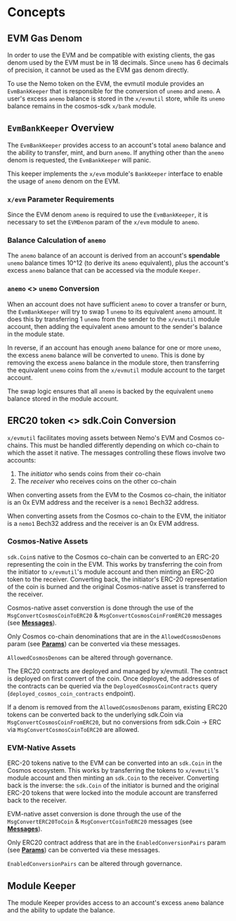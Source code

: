 <!--
order: 1
-->

# Concepts

## EVM Gas Denom

In order to use the EVM and be compatible with existing clients, the gas denom used by the EVM must be in 18 decimals. Since `unemo` has 6 decimals of precision, it cannot be used as the EVM gas denom directly.

To use the Nemo token on the EVM, the evmutil module provides an `EvmBankKeeper` that is responsible for the conversion of `unemo` and `anemo`. A user's excess `anemo` balance is stored in the `x/evmutil` store, while its `unemo` balance remains in the cosmos-sdk `x/bank` module.

## `EvmBankKeeper` Overview

The `EvmBankKeeper` provides access to an account's total `anemo` balance and the ability to transfer, mint, and burn `anemo`. If anything other than the `anemo` denom is requested, the `EvmBankKeeper` will panic.

This keeper implements the `x/evm` module's `BankKeeper` interface to enable the usage of `anemo` denom on the EVM.

### `x/evm` Parameter Requirements

Since the EVM denom `anemo` is required to use the `EvmBankKeeper`, it is necessary to set the `EVMDenom` param of the `x/evm` module to `anemo`.

### Balance Calculation of `anemo`

The `anemo` balance of an account is derived from an account's **spendable** `unemo` balance times 10^12 (to derive its `anemo` equivalent), plus the account's excess `anemo` balance that can be accessed via the module `Keeper`.

### `anemo` <> `unemo` Conversion

When an account does not have sufficient `anemo` to cover a transfer or burn, the `EvmBankKeeper` will try to swap 1 `unemo` to its equivalent `anemo` amount. It does this by transferring 1 `unemo` from the sender to the `x/evmutil` module account, then adding the equivalent `anemo` amount to the sender's balance in the module state.

In reverse, if an account has enough `anemo` balance for one or more `unemo`, the excess `anemo` balance will be converted to `unemo`. This is done by removing the excess `anemo` balance in the module store, then transferring the equivalent `unemo` coins from the `x/evmutil` module account to the target account.

The swap logic ensures that all `anemo` is backed by the equivalent `unemo` balance stored in the module account.

## ERC20 token <> sdk.Coin Conversion

`x/evmutil` facilitates moving assets between Nemo's EVM and Cosmos co-chains. This must be handled differently depending on which co-chain to which the asset it native. The messages controlling these flows involve two accounts:
1. The _initiator_ who sends coins from their co-chain
2. The _receiver_ who receives coins on the other co-chain

When converting assets from the EVM to the Cosmos co-chain, the initiator is an 0x EVM address and the receiver is a `nemo1` Bech32 address.

When converting assets from the Cosmos co-chain to the EVM, the initiator is a `nemo1` Bech32 address and the receiver is an 0x EVM address.

### Cosmos-Native Assets

`sdk.Coin`s native to the Cosmos co-chain can be converted to an ERC-20 representing the coin in the EVM. This works by transferring the coin from the initiator to `x/evmutil`'s module account and then minting an ERC-20 token to the receiver. Converting back, the initiator's ERC-20 representation of the coin is burned and the original Cosmos-native asset is transferred to the receiver.

Cosmos-native asset converstion is done through the use of the `MsgConvertCosmosCoinToERC20` & `MsgConvertCosmosCoinFromERC20` messages (see **[Messages](03_messages.md)**).

Only Cosmos co-chain denominations that are in the `AllowedCosmosDenoms` param (see **[Params](05_params.md)**) can be converted via these messages.

`AllowedCosmosDenoms` can be altered through governance.

The ERC20 contracts are deployed and managed by x/evmutil. The contract is deployed on first convert of the coin. Once deployed, the addresses of the contracts can be queried via the `DeployedCosmosCoinContracts` query (`deployed_cosmos_coin_contracts` endpoint).

If a denom is removed from the `AllowedCosmosDenoms` param, existing ERC20 tokens can be converted back to the underlying sdk.Coin via `MsgConvertCosmosCoinFromERC20`, but no conversions from sdk.Coin -> ERC via `MsgConvertCosmosCoinToERC20` are allowed.

### EVM-Native Assets

ERC-20 tokens native to the EVM can be converted into an `sdk.Coin` in the Cosmos ecosystem. This works by transferring the tokens to `x/evmutil`'s module account and then minting an `sdk.Coin` to the receiver. Converting back is the inverse: the `sdk.Coin` of the initiator is burned and the original ERC-20 tokens that were locked into the module account are transferred back to the receiver.

EVM-native asset conversion is done through the use of the `MsgConvertERC20ToCoin` & `MsgConvertCoinToERC20` messages (see **[Messages](03_messages.md)**).

Only ERC20 contract address that are in the `EnabledConversionPairs` param (see **[Params](05_params.md)**) can be converted via these messages.

`EnabledConversionPairs` can be altered through governance.

## Module Keeper

The module Keeper provides access to an account's excess `anemo` balance and the ability to update the balance.
